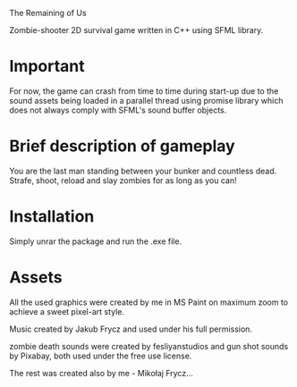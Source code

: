 The Remaining of Us

Zombie-shooter 2D survival game written in C++ using SFML library.

# Important
For now, the game can crash from time to time during start-up due to
the sound assets being loaded in a parallel thread using promise library
which does not always comply with SFML's sound buffer objects.

# Brief description of gameplay
You are the last man standing between your bunker and countless dead.
Strafe, shoot, reload and slay zombies for as long as you can!

# Installation
Simply unrar the package and run the .exe file.

# Assets
All the used graphics were created by me in MS Paint on maximum zoom
to achieve a sweet pixel-art style.

Music created by Jakub Frycz and used under his full permission.

zombie death sounds were created by fesliyanstudios and gun shot sounds
by Pixabay, both used under the free use license.

The rest was created also by me - Mikołaj Frycz...
